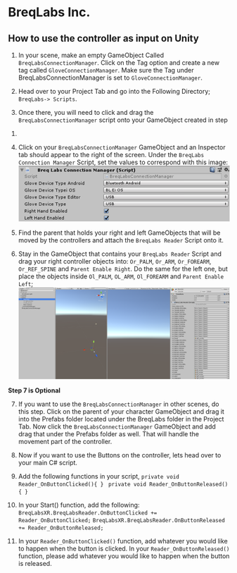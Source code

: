 # BreqLabs Inc.
## How to use the controller as input on Unity

1) In your scene, make an empty GameObject Called 
`BreqLabsConnectionManager`. Click on the Tag option and create a new 
tag called `GloveConnectionManager`. Make sure the Tag under 
BreqLabsConnectionManager is set to `GloveConnectionManager`.

2) Head over to your Project Tab and go into the Following Directory; 
`BreqLabs-> Scripts`.

3) Once there, you will need to click and drag the 
`BreqLabsConnectionManager` script onto your GameObject created in step 
1.

4) Click on your `BreqLabsConnectionManager` GameObject and an Inspector 
tab should appear to the right of the screen. Under the `BreqLabs 
Connection Manager` Script, set the values to correspond with this 
image: ![Click to Enlarge](https://raw.githubusercontent.com/Kamran14/BreqLabs/master/img/1.png?token=ATd3m87R4xVoifEGj9kCqQEBQRYtHQKuks5bW2eOwA%3D%3D)

5) Find the parent that holds your right and left GameObjects that will be moved by the controllers and attach the `BreqLabs Reader` Script onto it.

6) Stay in the GameObject that contains your `BreqLabs Reader` Script and drag your right controller objects into: `Or_PALM`, `Or_ARM`, `Or_FOREARM`, `Or_REF_SPINE` and `Parent Enable Right`. Do the same for the left one, but place the objects inside `Ol_PALM`, `OL_ARM`, `Ol_FOREARM` and `Parent Enable Left`; ![Click to Enlarge](https://raw.githubusercontent.com/Kamran14/BreqLabs/master/img/2.png?token=ATd3m3bAwA6qqWP6eQMTAI17AIK-UoX6ks5bW2ehwA%3D%3D)

**Step 7 is Optional**

7) If you want to use the `BreqLabsConnectionManager` in other scenes, do this step. Click on the parent of your character GameObject and drag it into the Prefabs folder located under the BreqLabs folder in the Project Tab. Now click the `BreqLabsConnectionManager` GameObject and add drag that under the Prefabs folder as well. That will handle the movement part of the controller.

8) Now if you want to use the Buttons on the controller, lets head over to your main C# script.

9) Add the following functions in your script,
`private void Reader_OnButtonClicked(){
}
`
`private void Reader_OnButtonReleased(){
}`


10) In your Start() function, add the following:
`BreqLabsXR.BreqLabsReader.OnButtonClicked += Reader_OnButtonClicked;`
`BreqLabsXR.BreqLabsReader.OnButtonReleased += Reader_OnButtonReleased;`

11) In your `Reader_OnButtonClicked()` function, add whatever you would like to happen when the button is clicked. In your `Reader_OnButtonReleased()` function, please add whatever you would like to happen when the button is released.


